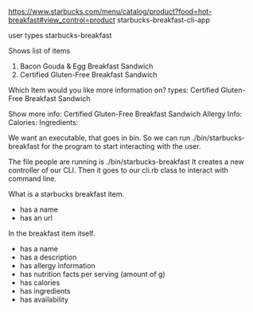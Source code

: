 https://www.starbucks.com/menu/catalog/product?food=hot-breakfast#view_control=product
starbucks-breakfast-cli-app

user types starbucks-breakfast

Shows list of items
1. Bacon Gouda & Egg Breakfast Sandwich
2. Certified Gluten-Free Breakfast Sandwich

Which Item would you like more information on?
types: Certified Gluten-Free Breakfast Sandwich

Show more info:
Certified Gluten-Free Breakfast Sandwich
Allergy Info:
Calories:
Ingredients:


We want an executable, that goes in bin.
So we can run ./bin/starbucks-breakfast for the program to start interacting with the user. 

The file people are running is ./bin/starbucks-breakfast
It creates a new controller of our CLI. Then it goes to our cli.rb class to interact with command line. 


What is a starbucks breakfast item. 
- has a name
- has an url

In the breakfast item itself.
- has a name
- has a description
- has allergy information
- has nutrition facts per serving (amount of g)
- has calories
- has ingredients
- has availability


